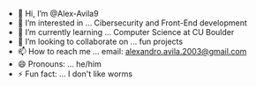 - 👋 Hi, I’m @Alex-Avila9
- 👀 I’m interested in ... Cibersecurity and Front-End development
- 🌱 I’m currently learning ... Computer Science at CU Boulder
- 💞️ I’m looking to collaborate on ... fun projects
- 📫 How to reach me ... email: alexandro.avila.2003@gmail.com
- 😄 Pronouns: ... he/him
- ⚡ Fun fact: ... I don't like worms

<!---
Alex-Avila9/Alex-Avila9 is a ✨ special ✨ repository because its `README.md` (this file) appears on your GitHub profile.
You can click the Preview link to take a look at your changes.
--->
